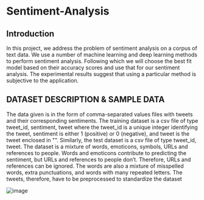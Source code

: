 # Sentiment-Analysis

## Introduction

In this project, we address the problem of sentiment analysis on a corpus of text data. We use a number of machine learning and deep learning methods to perform sentiment analysis. Following which we will choose the best fit model based on their accuracy scores and use that for our sentiment analysis. The experimental results suggest that using a particular method is subjective to the application.

## DATASET DESCRIPTION & SAMPLE DATA
The data given is in the form of comma-separated values files with tweets and their
corresponding sentiments. The training dataset is a csv file of type tweet_id, sentiment, tweet
where the tweet_id is a unique integer identifying the tweet, sentiment is either 1 (positive) or
0 (negative), and tweet is the tweet enclosed in "". Similarly, the test dataset is a csv file of
type tweet_id, tweet.
The dataset is a mixture of words, emoticons, symbols, URLs and references to people.
Words and emoticons contribute to predicting the sentiment, but URLs and references to
people don’t. Therefore, URLs and references can be ignored. The words are also a mixture
of misspelled words, extra punctuations, and words with many repeated letters. The tweets,
therefore, have to be preprocessed to standardize the dataset

![image](https://user-images.githubusercontent.com/72199738/135661532-ea0c08fe-8671-4bce-888b-41102105a68f.png)
